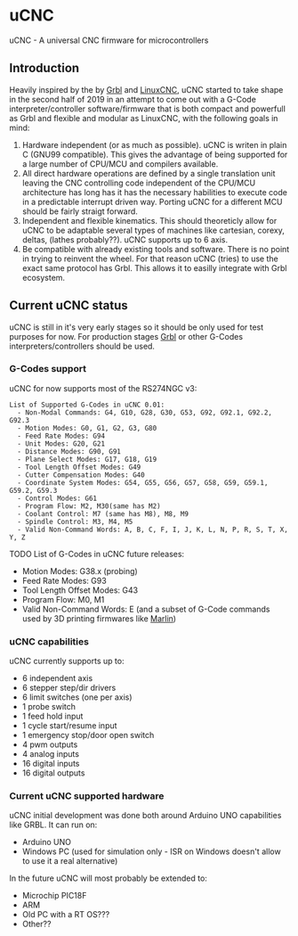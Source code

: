 # uCNC
uCNC - A universal CNC firmware for microcontrollers

## Introduction
Heavily inspired by the by [Grbl](https://github.com/gnea/grbl) and [LinuxCNC](http://linuxcnc.org/), uCNC started to take shape in the second half of 2019 in an attempt to come out with a G-Code interpreter/controller software/firmware that is both compact and powerfull as Grbl and flexible and modular as LinuxCNC, with the following goals in mind:

1. Hardware independent (or as much as possible). uCNC is writen in plain C (GNU99 compatible). This gives the advantage of being supported for a large number of CPU/MCU and compilers available.
2. All direct hardware operations are defined by a single translation unit leaving the CNC controlling code independent of the CPU/MCU architecture has long has it has the necessary habilities to execute code in a predictable interrupt driven way. Porting uCNC for a different MCU should be fairly straigt forward.
3. Independent and flexible kinematics. This should theoreticly allow for uCNC to be adaptable several types of machines like cartesian, corexy, deltas, (lathes probably??). uCNC supports up to 6 axis.
4. Be compatible with already existing tools and software. There is no point in trying to reinvent the wheel. For that reason uCNC (tries) to use the exact same protocol has Grbl. This allows it to easilly integrate with Grbl ecosystem.

## Current uCNC status
uCNC is still in it's very early stages so it should be only used for test purposes for now.
For production stages [Grbl](https://github.com/gnea/grbl) or other G-Codes interpreters/controllers should be used.

### G-Codes support
uCNC for now supports most of the RS274NGC v3:

```
List of Supported G-Codes in uCNC 0.01:
  - Non-Modal Commands: G4, G10, G28, G30, G53, G92, G92.1, G92.2, G92.3
  - Motion Modes: G0, G1, G2, G3, G80
  - Feed Rate Modes: G94
  - Unit Modes: G20, G21
  - Distance Modes: G90, G91
  - Plane Select Modes: G17, G18, G19
  - Tool Length Offset Modes: G49
  - Cutter Compensation Modes: G40
  - Coordinate System Modes: G54, G55, G56, G57, G58, G59, G59.1, G59.2, G59.3
  - Control Modes: G61
  - Program Flow: M2, M30(same has M2)
  - Coolant Control: M7 (same has M8), M8, M9
  - Spindle Control: M3, M4, M5
  - Valid Non-Command Words: A, B, C, F, I, J, K, L, N, P, R, S, T, X, Y, Z
```

TODO List of G-Codes in uCNC future releases:
  - Motion Modes: G38.x (probing)
  - Feed Rate Modes: G93
  - Tool Length Offset Modes: G43
  - Program Flow: M0, M1
  - Valid Non-Command Words: E (and a subset of G-Code commands used by 3D printing firmwares like [Marlin](https://github.com/MarlinFirmware/Marlin))

### uCNC capabilities
uCNC currently supports up to:
  - 6 independent axis
  - 6 stepper step/dir drivers
  - 6 limit switches (one per axis)
  - 1 probe switch
  - 1 feed hold input
  - 1 cycle start/resume input
  - 1 emergency stop/door open switch
  - 4 pwm outputs
  - 4 analog inputs
  - 16 digital inputs
  - 16 digital outputs

### Current uCNC supported hardware
uCNC initial development was done both around Arduino UNO capabilities like GRBL.
It can run on:
  - Arduino UNO
  - Windows PC (used for simulation only - ISR on Windows doesn't allow to use it a real alternative)

In the future uCNC will most probably be extended to:
  - Microchip PIC18F
  - ARM
  - Old PC with a RT OS???
  - Other??
